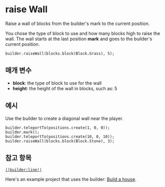 # raise Wall

Raise a wall of blocks from the builder's mark to the current position.

You chose the type of block to use and how many blocks high to raise the wall. The wall starts at the last position **mark** and goes to the builder's current position.

```sig
builder.raiseWall(blocks.block(Block.Grass), 5);
```

## 매개 변수

* **block**: the type of block to use for the wall
* **height**: the height of the wall in blocks, such as: 5

## 예시

Use the builder to create a diagonal wall near the player.

```blocks
builder.teleportTo(positions.create(1, 0, 0));
builder.mark();
builder.teleportTo(positions.create(10, 0, 10));
builder.raiseWall(blocks.block(Block.Stone), 3);
```

## 참고 항목

[`||builder:line||`](/reference/builder/line)

Here's an example project that uses the builder: [Build a house](/examples/house-builder).